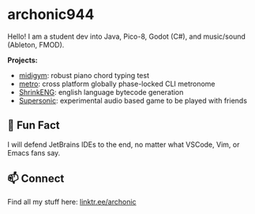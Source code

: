 # archonic944

Hello! I am a student dev into Java, Pico-8, Godot (C#), and music/sound (Ableton, FMOD).

**Projects:**
- [midigym](https://github.com/Archonic944/midigym): robust piano chord typing test
- [metro](https://github.com/Archonic944/metro): cross platform globally phase-locked CLI metronome
- [ShrinkENG](https://github.com/Archonic944/ShrinkENG): english language bytecode generation
- [Supersonic](https://github.com/Archonic944/Supersonic): experimental audio based game to be played with friends

## 💬 Fun Fact

I will defend JetBrains IDEs to the end, no matter what VSCode, Vim, or Emacs fans say.

## 📫 Connect

Find all my stuff here: [linktr.ee/archonic](https://linktr.ee/archonic)
